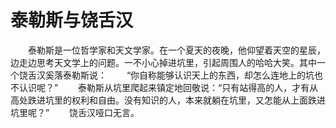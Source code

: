 # 泰勒斯与饶舌汉
　　泰勒斯是一位哲学家和天文学家。在一个夏天的夜晚，他仰望着天空的星辰，边走边思考天文学上的问题。一不小心掉进坑里，引起周围人的哈哈大笑。其中一个饶舌汉奚落泰勒斯说： 
　　“你自称能够认识天上的东西，却怎么连地上的坑也不认识呢？” 
　　泰勒斯从坑里爬起来镇定地回敬说：“只有站得高的人，才有从高处跌进坑里的权利和自由。没有知识的人，本来就躺在坑里，又怎能从上面跌进坑里呢？” 
　　饶舌汉哑口无言。
 